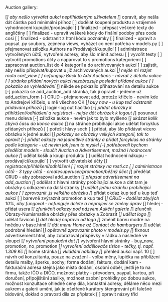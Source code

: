 Auction gallery:

[*] aby nešlo vytvářet aukci nepřihlášeným uživatelem
[*] opravit, aby nešla dát částka pod minimální příhoz
[ ] dodělat koupení produktu a vzájemné vyhodnocení kupující/prodávající
[ ] finalized - přepsat veškeré texty do angličtiny
[ ] finalized - upravit veškeré kódy do finální podoby přes code cosi
[ ] finalized - odstranit z html kódu poznámky
[ ] finalized - upravit a popsat .py soubory, zejména views, vyházet co není potřeba v models.py
[ ] přejmenovat záložku Authors na Prodávající/kupující
[ ] administrace vytvořených účtů, vytvoření adresy, aby šlo měnit adresu
[ ] vyvořit testy
[ ] vytvořit promotions účty a napárovat to s promotions kategoriemi
[ ] zapracovat auction_list do 4 kategorií a do archivovaných aukcí
[ ] zajistit, aby nešlo přispívat/kupovat u již archivovaných aukcí
[*] nejde mi rozjet routa cart_view
[ ] nefunguje Back to Add Auctions - návrat z detailu aukce
[ ] stránka přidání nových aukcí nezobrazuje poslední přidané aukce
[ ] pokazilo se vyhledávání
[*] někde se pokazilo přihazování na detailu aukce
[-] pokazila se add_auction_add stránka, tak ji opravit - jedeme už add_action_form
[-] CRUD - přejmenovat add, protože křičelo - nevím kde to Andrejovi křičelo, u mě všechno OK
[*] buy now - u kup teď odstranit přidávání příhozů
[*] login-log out tlačítko
[*-] přidat obrázky k přihlášení/odhlášení a registraci - nejde dát obrázek k logout
[*] posunout menu doleva
[-] záložka aukce - nevím jak to bylo myšleno
[*] ukázat kolik zbývá času do konce aukce
[*] na stránce probíhající akce udělat forcyklus přidaných příhozů
[ ] pořešit hlavy soch
[ ] přidat, aby šlo přidávat vícero obrázku k jedné aukci
[*] pokazily se obrázky velkých kategorií, tak to opravit
[-] přidat odkazy na jednotlivé stránky a přidat forcyklus na stránky podle kategorie - už nevím jak jsem to myslel
[-] potřebovali bychom předělat models - sloučit Auction a Advertisement, možná i hodnocení aukce
[*] udělat košík a koupi produktu
[ ] udělat hodnocení nákupu - prodávající/kupující
[ ] vytvořit uživatelské účty
[*] registrace/přihlášení/odhlášení
[ ] rozjet stránky na rosti.cz
[ ] administrace účtů - 3 typy účtů - createsuperuser/promotion/běžný účet
[*] předělat CRUD - aby zobrazoval add_auction
[*] přepsat advertisement na add_auction
[*] oddělat z hlavní stránky probíhající aukce a dát tam je obrázky s odkazem na další stránky
[*] udělat jednu stránku probíhající aukce
[ ] zprovoznit .js velkého obrázku
[*] přidat okdaz kup teď u kup teď aukcí
[ ] barevně zvýraznit promotion a kup teď
[*] CRUD - dodělat zbylých 10%, aby fungoval - nefunguje delete a neprojeví se změny úprav
[*] hledej - přidat usera
[*] zfunkčnit odkazy pod názvem Aukční galerie
[*] zfunčnit Obrazy-Numismatika obrázky přes obrázky a Zobrazit
[*] udělat logo
[*] udělat favicon
[*] dát hledej napravo od loga
[*] změnit barvu modré na hnědou v base.html
[*] dát menu Home až Contact do hamburgeru
[*] udělat podrobné hledání
[*] opětovně zprovoznit photo v models.py
[*] fixnout advertisement.html, aby zobrazoval příspěvky v řádku a následně ve sloupci
[*] vytvoření populační dat
[*] vytvoření hlavní stránky - buy_now, promotion, no_promotion 
[*] vytvoření oddělovače tisíce - tečky, tj. např. 1.309 Kč
[*] home stránka
[*] vkládání nabídky
[*] přehled aukcí např. 10
[ ] návrh od konzultanta, pouze na zvážení - volba měny, lupička na přiblížení detailu malby, šperku, sochy; forma dodání, faktura, dodání kam - fakturační adresa stejná jako místo dodání, osobní odběr, jestli je to na firmu, takže IČO a DIČO, možnost platby - převodem, paypal, kartou, při doručení, připojištění zásilky, možnost osobní prohlídky po dobou aukce, možnost konzultace ohledně ceny díla, kontaktní adresy, děláme něco mezi aukrem a galerií umění, jak je ošetřené kurátory štengrování při falešné bidování, doklad o pravosti díla za příplatek
[ ] opravit názvy tříd
